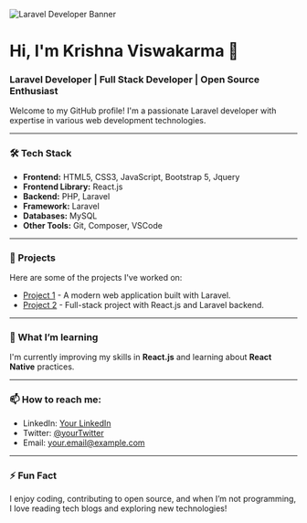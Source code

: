 ![Laravel Developer Banner](https://raw.githubusercontent.com/your-username/portfolio-images/main/laravel-developer-banner.png)


# Hi, I'm Krishna Viswakarma 👋

### Laravel Developer | Full Stack Developer | Open Source Enthusiast

Welcome to my GitHub profile! I'm a passionate Laravel developer with expertise in various web development technologies.

---

### 🛠 Tech Stack
- **Frontend:** HTML5, CSS3, JavaScript, Bootstrap 5, Jquery
- **Frontend Library:**  React.js
- **Backend:** PHP, Laravel
- **Framework:** Laravel
- **Databases:** MySQL
- **Other Tools:** Git, Composer, VSCode

---

### 🚀 Projects
Here are some of the projects I've worked on:

- [Project 1](https://github.com/krishna-viswakarma/project1) - A modern web application built with Laravel.
- [Project 2](https://github.com/krishna-viswakarma/project2) - Full-stack project with React.js and Laravel backend.

---

### 🌱 What I’m learning
I'm currently improving my skills in **React.js** and learning about **React Native** practices.

---

### 📫 How to reach me:
- LinkedIn: [Your LinkedIn](https://www.linkedin.com/in/krishna-viswakarma/)
- Twitter: [@yourTwitter](https://twitter.com/yourTwitter)
- Email: [your.email@example.com](mailto:your.email@example.com)

---

### ⚡ Fun Fact
I enjoy coding, contributing to open source, and when I’m not programming, I love reading tech blogs and exploring new technologies!
